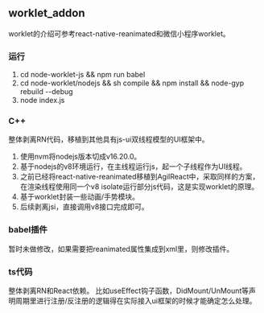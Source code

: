 ## worklet_addon

worklet的介绍可参考react-native-reanimated和微信小程序worklet。

### 运行
1. cd node-worklet-js && npm run babel
2. cd node-worklet/nodejs && sh compile && npm install && node-gyp rebuild --debug
3. node index.js

### C++
整体剥离RN代码，移植到其他具有js-ui双线程模型的UI框架中。
1. 使用nvm将nodejs版本切成v16.20.0。
2. 基于nodejs的v8环境运行，在主线程运行js，起一个子线程作为UI线程。
3. 之前已经将react-native-reanimated移植到AgilReact中，采取同样的方案，在渲染线程使用同一个v8
   isolate运行部分js代码，这是实现worklet的原理。
4. 基于worklet封装一些动画/手势模块。
5. 后续剥离jsi，直接调用v8接口完成即可。

### babel插件
   暂时未做修改，如果需要把reanimated属性集成到xml里，则修改插件。

### ts代码
   整体剥离RN和React依赖。
   比如useEffect钩子函数，DidMount/UnMount等声明周期里进行注册/反注册的逻辑得在实际接入ui框架的时候才能确定怎么处理。